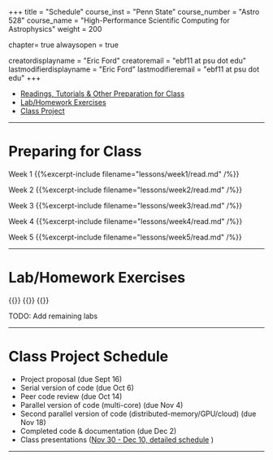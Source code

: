 +++
title = "Schedule"
course_inst = "Penn State"
course_number = "Astro 528"
course_name = "High-Performance Scientific Computing for Astrophysics"
weight = 200

chapter= true
alwaysopen = true

creatordisplayname = "Eric Ford"
creatoremail = "ebf11 at psu dot edu"
lastmodifierdisplayname = "Eric Ford"
lastmodifieremail = "ebf11 at psu dot edu"
+++

- [Readings, Tutorials & Other Preparation for Class](#readings)
- [Lab/Homework Exercises](#labs)
- [Class Project](#project)

---
<a id="readings"></a>
# Preparing for Class
Week 1
{{%excerpt-include filename="lessons/week1/read.md" /%}}

Week 2
{{%excerpt-include filename="lessons/week2/read.md" /%}}

Week 3
{{%excerpt-include filename="lessons/week3/read.md" /%}}

Week 4
{{%excerpt-include filename="lessons/week4/read.md" /%}}

Week 5
{{%excerpt-include filename="lessons/week5/read.md" /%}}

<!-- 
Week 6

Week 7

Week 8

Week 9

Week 10

Week 11

Week 12
-->

---

<a id="labs"></a>
# Lab/Homework Exercises
{{<excerpt-include filename="lessons/week1/lab.md" />}}
{{<excerpt-include filename="lessons/week2/lab.md" />}}
{{<excerpt-include filename="lessons/week3/lab.md" />}}

TODO: Add remaining labs

---

<a id="project"></a>
# Class Project Schedule
- Project proposal (due Sept 16)
- Serial version of code (due Oct 6)
- Peer code review (due Oct 14)
- Parallel version of code (multi-core) (due Nov 4)
- Second parallel version of code (distributed-memory/GPU/cloud) (due Nov 18)
- Completed code & documentation (due Dec 2)
- Class presentations ([Nov 30 - Dec 10, detailed schedule](https://github.com/PsuAstro528/PresentationsSchedule2021) )


---
